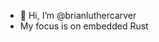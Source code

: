 - 👋 Hi, I’m @brianluthercarver
- My focus is on embedded Rust
<!---
brianluthercarver/brianluthercarver is a ✨ special ✨ repository because its `README.md` (this file) appears on your GitHub profile.
You can click the Preview link to take a look at your changes.
--->
